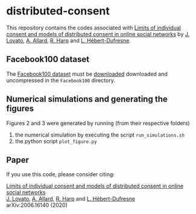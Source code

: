 # distributed-consent

This repository contains the codes associated with [Limits of individual consent and models of distributed consent in online social networks] by [J. Lovato], [A. Allard], [R. Harp] and [L. Hébert-Dufresne].


## Facebook100 dataset

The [Facebook100 dataset](http://doi.org/10.1016/j.physa.2011.12.021) must be [downloaded](https://archive.org/details/oxford-2005-facebook-matrix) downloaded and uncompressed in the `Facebook100` directory.


## Numerical simulations and generating the figures

Figures 2 and 3 were generated by running (from their respective folders)

1. the numerical simulation by executing the script `run_simulations.sh`
2. the python script `plot_figure.py`


## Paper

If you use this code, please consider citing:

[Limits of individual consent and models of distributed consent in online social networks]<br/>
[J. Lovato], [A. Allard], [R. Harp] and [L. Hébert-Dufresne]<br/>
arXiv:2006.16140 (2020)<br/>


[Limits of individual consent and models of distributed consent in online social networks]: https://arxiv.org/abs/2006.16140
[J. Lovato]: http://juniperlovato.com/
[A. Allard]: http://antoineallard.info
[R. Harp]: http://www.uvm.edu/~rharp/
[L. Hébert-Dufresne]: http://laurenthebertdufresne.github.io/
